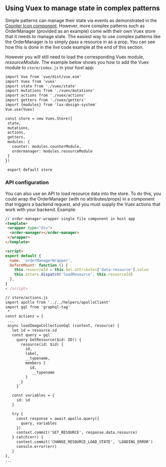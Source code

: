 ## Using Vuex to manage state in complex patterns

Simple patterns can manage their state via events as demonstrated in the [Counter Icon component](/#!/Templates?id=countericon). However, more complex patterns such as OrderManager (provided as an example) come with their own Vuex store that it needs to manage state. The easiest way to use complex patterns like the OrderManager is to simply pass a resource in as a prop. You can see how this is done in the live code example at the end of this section.

However you will still need to load the corresponding Vuex module, _resourceModule_. The example below shows you how to add the Vuex module to `store/index.js` in your host app:

```html
import Vue from 'vue/dist/vue.esm'
import Vuex from 'vuex'
import state from './vuex/state'
import mutations from './vuex/mutations'
import actions from './vuex/actions'
import getters from './vuex/getters'
import {modules} from 'lux-design-system'
Vue.use(Vuex)

const store = new Vuex.Store({
 state,
 mutations,
 actions,
 getters,
 modules: {
   counter: modules.counterModule,
   ordermanager: modules.resourceModule
 }
})

 export default store
```

### API configuration

You can also use an API to load resource data into the store. To do this, you
could wrap the OrderManager (with no attributes/props) in a component that triggers a
backend request, and you must supply the Vuex actions that work with your backend.
Example:

```html
// order-manager-wrapper single file component in host app
<template>
 <wrapper type="div">
  <order-manager></order-manager>
 </wrapper>
</template>

<script>
export default {
  name: 'orderManagerWrapper',
  beforeMount: function () {
    this.resourceId = this.$el.attributes['data-resource'].value
    this.$store.dispatch('loadResource', this.resourceId)
  },
}
< /script>
```

```html
// store/actions.js
import apollo from '../../helpers/apolloClient'
import gql from 'graphql-tag'
 *
const actions = {
 ...
 async loadImageCollectionGql (context, resource) {
   let id = resource.id
   const query = gql`
     query GetResource($id: ID!) {
       resource(id: $id) {
         id,
         label,
         __typename,
         members {
           id,
            __typename
         }
       }
     }`

   const variables = {
     id: id
   }

   try {
     const response = await apollo.query({
       query, variables
     })
     context.commit('SET_RESOURCE', response.data.resource)
   } catch(err) {
     context.commit('CHANGE_RESOURCE_LOAD_STATE', 'LOADING_ERROR')
     console.error(err)
   }
},
...
```
